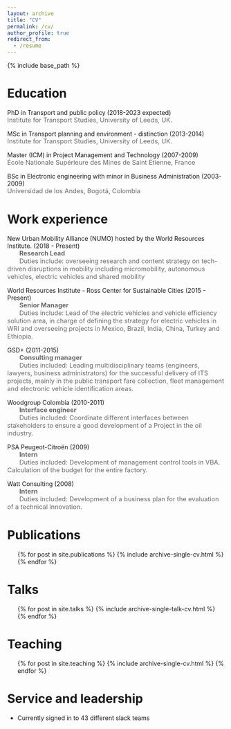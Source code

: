 ```yaml
---
layout: archive
title: "CV"
permalink: /cv/
author_profile: true
redirect_from:
  - /resume
---
```


{% include base_path %}

Education
======
<i class="fas fa-fw fa-graduation-cap"></i> PhD in Transport and public policy (2018-2023 expected)  
<SPAN STYLE="color: #696969	; font-size: 11pt">Institute for Transport Studies, University of Leeds, UK.</span>  

<i class="fas fa-fw fa-graduation-cap"></i> MSc in Transport planning and environment - distinction (2013-2014)  
  <SPAN STYLE="color: #696969	; font-size: 11pt">Institute for Transport Studies, University of Leeds, UK.</span>   
  
<i class="fas fa-fw fa-graduation-cap"></i> Master (ICM) in Project Management and Technology (2007-2009)  
  <SPAN STYLE="color: #696969	; font-size: 11pt">École Nationale Supérieure des Mines de Saint Étienne, France</span>  
  
<i class="fas fa-fw fa-graduation-cap"></i> BSc in Electronic engineering with minor in Business Administration (2003-2009)  
  <SPAN STYLE="color: #696969	; font-size: 11pt">Universidad de los Andes, Bogotá, Colombia</span> 

Work experience
======
<i class="fas fa-fw fa-briefcase"></i> New Urban Mobility Alliance (NUMO) hosted by the World Resources Institute. (2018 - Present)  
 <SPAN STYLE="color: #696969	; font-size: 11pt; font-weight: bold; margin-left: 28px">Research Lead</span>  
 <SPAN STYLE="color: #696969	; font-size: 11pt; margin-left: 28px; position: inside">Duties include: overseeing research and content strategy on tech-driven disruptions in mobility including micromobility, autonomous vehicles, electric vehicles and shared mobility</span>  

<i class="fas fa-fw fa-briefcase"></i> World Resources Institute - Ross Center for Sustainable Cities (2015 - Present)  
  <SPAN STYLE="color: #696969	; font-size: 11pt; font-weight: bold; margin-left: 28px">Senior Manager</span>  
  <SPAN STYLE="color: #696969	; font-size: 11pt; margin-left: 28px; position: outside">Duties include: Lead of the electric vehicles and vehicle efficiency solution area, in charge of defining the strategy for electric vehicles in WRI and overseeing projects in Mexico, Brazil, India, China, Turkey and Ethiopia.</span>

<i class="fas fa-fw fa-briefcase"></i> GSD+ (2011-2015)  
  <SPAN STYLE="color: #696969	; font-size: 11pt; font-weight: bold; margin-left: 28px">Consulting manager</span>   
  <SPAN STYLE="color: #696969	; font-size: 11pt; margin-left: 28px">Duties included: Leading multidisciplinary teams (engineers, lawyers, business administrators) for the successful delivery of ITS projects, mainly in the public transport fare collection, fleet management and electronic vehicle identification areas.</span>

<i class="fas fa-fw fa-briefcase"></i>Woodgroup Colombia (2010-2011)  
   <SPAN STYLE="color: #696969	; font-size: 11pt; font-weight: bold; margin-left: 28px"> Interface engineer</span>  
   <SPAN STYLE="color: #696969	; font-size: 11pt; margin-left: 28px">Duties included: Coordinate different interfaces between stakeholders to ensure a good development of a Project in the oil industry.</span> 
  
<i class="fas fa-fw fa-briefcase"></i>PSA Peugeot-Citroën (2009)  
  <SPAN STYLE="color: #696969	; font-size: 11pt; font-weight: bold; margin-left: 28px">Intern</span>  
  <SPAN STYLE="color: #696969	; font-size: 11pt; margin-left: 28px">Duties included: Development of management control tools in VBA. Calculation of the budget for the entire factory.</span>    

<i class="fas fa-fw fa-briefcase"></i>Watt Consulting (2008)  
  <SPAN STYLE="color: #696969	; font-size: 11pt; font-weight: bold; margin-left: 28px">Intern</span>  
  <SPAN STYLE="color: #696969	; font-size: 11pt; margin-left: 28px">Duties included: Development of a business plan for the evaluation of a technical innovation.</span>   

Publications
======
  <ul>{% for post in site.publications %}
    {% include archive-single-cv.html %}
  {% endfor %}</ul>
  
Talks
======
  <ul>{% for post in site.talks %}
    {% include archive-single-talk-cv.html %}
  {% endfor %}</ul>
  
Teaching
======
  <ul>{% for post in site.teaching %}
    {% include archive-single-cv.html %}
  {% endfor %}</ul>
  
Service and leadership
======
* Currently signed in to 43 different slack teams
